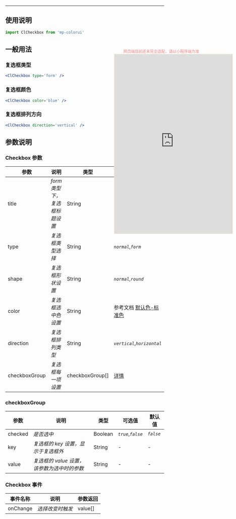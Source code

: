 ****

## 使用说明

```jsx
import ClCheckbox from 'mp-colorui'
```



## 一般用法

### 复选框类型

```jsx
<ClCheckbox type='form' />
```

### 复选框颜色

```jsx
<ClCheckbox color='blue' />
```

### 复选框排列方向

```jsx
<ClCheckbox direction='vertical' />
```





## 参数说明

### Checkbox 参数

| 参数          | 说明                          | 类型            | 可选值                                          | 默认值       |
| ------------- | ----------------------------- | --------------- | ----------------------------------------------- | ------------ |
| title         | *form 类型下，复选框标题设置* | String          | -                                               | -            |
| type          | *复选框类型选择*              | String          | *`normal`*,*`form`*                             | *`normal`*   |
| shape         | *复选框形状设置*              | String          | *`normal`*,*`round`*                            | *`normal`*   |
| color         | *复选框选中色设置*            | String          | 参考文档 [默认色-标准色](/home/color?id=标准色) | *`green`*    |
| direction     | *复选框排列类型*              | String          | *`vertical`*,*`horizontal`*                     | *`vertical`* |
| checkboxGroup | *复选框每一项设置*            | checkboxGroup[] | [详情](/form/checkbox?id=checkboxgroup)         | []           |

### checkboxGroup

| 参数    | 说明                                        | 类型    | 可选值             | 默认值    |
| ------- | ------------------------------------------- | ------- | ------------------ | --------- |
| checked | *是否选中*                                  | Boolean | *`true`*,*`false`* | *`false`* |
| key     | *复选框的 key 设置，显示于复选框外*         | String  | -                  | -         |
| value   | *复选框的 value 设置，该参数为选中时的参数* | String  | -                  | -         |



### Checkbox 事件

| 事件名称 | 说明             | 参数返回 |
| -------- | ---------------- | -------- |
| onChange | *选择改变时触发* | value[]  |


<div style="position: fixed; right:10px; top: 5%">
<div style="width: 300px; color: lightcoral; font-size: 12px; word-break: break-all; white-space: normal; display: flex;justify-content: center">网页端目前还未完全适配，请以小程序端为准</div>
<iframe style="border: 1px solid antiquewhite" src="https://www.yysssl.com.cn/#/pages/components/checkbox/index" height="568" width="375"></iframe>
</div>
